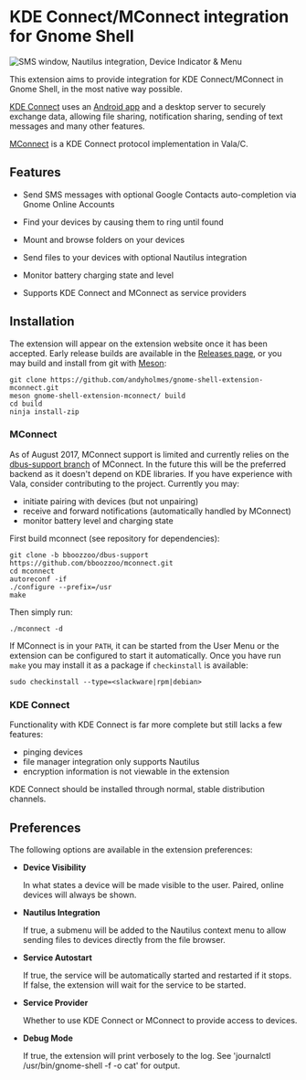 # KDE Connect/MConnect integration for Gnome Shell

![SMS window, Nautilus integration, Device Indicator & Menu][screenshot]

This extension aims to provide integration for KDE Connect/MConnect in Gnome
Shell, in the most native way possible.

[KDE Connect](https://community.kde.org/KDEConnect) uses an
[Android app](https://play.google.com/store/apps/details?id=org.kde.kdeconnect_tp)
and a desktop server to securely exchange data, allowing file sharing,
notification sharing, sending of text messages and many other features.

[MConnect](https://github.com/bboozzoo/mconnect) is a KDE Connect protocol
implementation in Vala/C.

## Features

* Send SMS messages with optional Google Contacts auto-completion via Gnome
  Online Accounts
  
* Find your devices by causing them to ring until found

* Mount and browse folders on your devices

* Send files to your devices with optional Nautilus integration

* Monitor battery charging state and level

* Supports KDE Connect and MConnect as service providers


## Installation

The extension will appear on the extension website once it has been accepted.
Early release builds are available in the [Releases page][releases], or you may
build and install from git with [Meson](http://mesonbuild.com):

    git clone https://github.com/andyholmes/gnome-shell-extension-mconnect.git
    meson gnome-shell-extension-mconnect/ build
    cd build
    ninja install-zip


### MConnect

As of August 2017, MConnect support is limited and currently relies on the
[dbus-support branch][dbus-support] of MConnect. In the future this will be the
preferred backend as it doesn't depend on KDE libraries. If you have experience
with Vala, consider contributing to the project. Currently you may:

* initiate pairing with devices (but not unpairing)
* receive and forward notifications (automatically handled by MConnect)
* monitor battery level and charging state

First build mconnect (see repository for dependencies):

    git clone -b bboozzoo/dbus-support https://github.com/bboozzoo/mconnect.git
    cd mconnect
    autoreconf -if 
    ./configure --prefix=/usr
    make
    
Then simply run:

    ./mconnect -d
    
If MConnect is in your `PATH`, it can be started from the User Menu or the
extension can be configured to start it automatically. Once you have run `make`
you may install it as a package if `checkinstall` is available:

    sudo checkinstall --type=<slackware|rpm|debian>
    

### KDE Connect

Functionality with KDE Connect is far more complete but still lacks a few
features:

* pinging devices
* file manager integration only supports Nautilus
* encryption information is not viewable in the extension

KDE Connect should be installed through normal, stable distribution channels.
    

## Preferences

The following options are available in the extension preferences:

* **Device Visibility**

    In what states a device will be made visible to the user. Paired, online
    devices will always be shown.
    
* **Nautilus Integration**

    If true, a submenu will be added to the Nautilus context menu to allow
    sending files to devices directly from the file browser.

* **Service Autostart**

    If true, the service will be automatically started and restarted if it
    stops. If false, the extension will wait for the service to be started.

* **Service Provider**

    Whether to use KDE Connect or MConnect to provide access to devices.
    
* **Debug Mode**
    
    If true, the extension will print verbosely to the log. See 'journalctl
    /usr/bin/gnome-shell -f -o cat' for output.

[screenshot]: https://raw.githubusercontent.com/andyholmes/gnome-shell-extension-mconnect/master/extra/screenshot.png
[releases]: https://github.com/andyholmes/gnome-shell-extension-mconnect/releases
[dbus-support]: https://github.com/bboozzoo/mconnect/tree/bboozzoo/dbus-support

